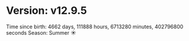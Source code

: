 # Version: v12.9.5
Time since birth: 4662 days, 111888 hours, 6713280 minutes, 402796800 seconds
Season: Summer ☀️

